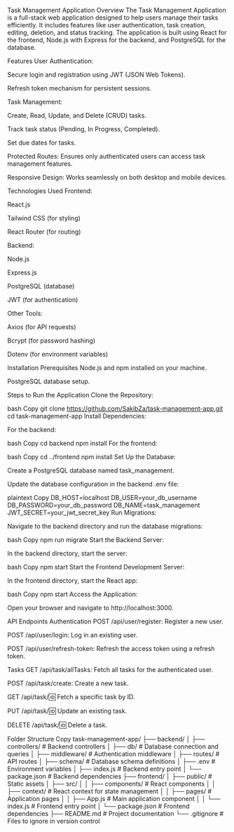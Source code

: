 Task Management Application
Overview
The Task Management Application is a full-stack web application designed to help users manage their tasks efficiently. It includes features like user authentication, task creation, editing, deletion, and status tracking. The application is built using React for the frontend, Node.js with Express for the backend, and PostgreSQL for the database.

Features
User Authentication:

Secure login and registration using JWT (JSON Web Tokens).

Refresh token mechanism for persistent sessions.

Task Management:

Create, Read, Update, and Delete (CRUD) tasks.

Track task status (Pending, In Progress, Completed).

Set due dates for tasks.

Protected Routes: Ensures only authenticated users can access task management features.

Responsive Design: Works seamlessly on both desktop and mobile devices.

Technologies Used
Frontend:

React.js

Tailwind CSS (for styling)

React Router (for routing)

Backend:

Node.js

Express.js

PostgreSQL (database)

JWT (for authentication)

Other Tools:

Axios (for API requests)

Bcrypt (for password hashing)

Dotenv (for environment variables)

Installation
Prerequisites
Node.js and npm installed on your machine.

PostgreSQL database setup.

Steps to Run the Application
Clone the Repository:

bash
Copy
git clone https://github.com/SakibZa/task-management-app.git
cd task-management-app
Install Dependencies:

For the backend:

bash
Copy
cd backend
npm install
For the frontend:

bash
Copy
cd ../frontend
npm install
Set Up the Database:

Create a PostgreSQL database named task_management.

Update the database configuration in the backend .env file:

plaintext
Copy
DB_HOST=localhost
DB_USER=your_db_username
DB_PASSWORD=your_db_password
DB_NAME=task_management
JWT_SECRET=your_jwt_secret_key
Run Migrations:

Navigate to the backend directory and run the database migrations:

bash
Copy
npm run migrate
Start the Backend Server:

In the backend directory, start the server:

bash
Copy
npm start
Start the Frontend Development Server:

In the frontend directory, start the React app:

bash
Copy
npm start
Access the Application:

Open your browser and navigate to http://localhost:3000.

API Endpoints
Authentication
POST /api/user/register: Register a new user.

POST /api/user/login: Log in an existing user.

POST /api/user/refresh-token: Refresh the access token using a refresh token.

Tasks
GET /api/task/allTasks: Fetch all tasks for the authenticated user.

POST /api/task/create: Create a new task.

GET /api/task/:id: Fetch a specific task by ID.

PUT /api/task/:id: Update an existing task.

DELETE /api/task/:id: Delete a task.

Folder Structure
Copy
task-management-app/
├── backend/
│   ├── controllers/          # Backend controllers
│   ├── db/                   # Database connection and queries
│   ├── middleware/           # Authentication middleware
│   ├── routes/               # API routes
│   ├── schema/               # Database schema definitions
│   ├── .env                  # Environment variables
│   ├── index.js              # Backend entry point
│   └── package.json          # Backend dependencies
├── frontend/
│   ├── public/               # Static assets
│   ├── src/
│   │   ├── components/       # React components
│   │   ├── context/          # React context for state management
│   │   ├── pages/            # Application pages
│   │   ├── App.js            # Main application component
│   │   └── index.js          # Frontend entry point
│   └── package.json          # Frontend dependencies
├── README.md                 # Project documentation
└── .gitignore                # Files to ignore in version control

